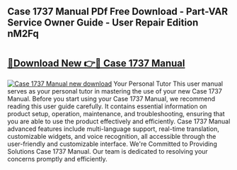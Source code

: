 ## Case 1737 Manual PDf Free Download - Part-VAR Service Owner Guide - User Repair Edition nM2Fq

# <h2><a href="http://bc67301.oget.top/?id=Case+1737+Manual">🔗Download New 👉🔴 Case 1737 Manual</a></h2>

[![Case 1737 Manual new download](https://i.imgur.com/5g1atiW.png)](http://bc67301.oget.top/?id=Case+1737+Manual)
Your Personal Tutor This user manual serves as your personal tutor in mastering the use of your new Case 1737 Manual. Before you start using your Case 1737 Manual, we recommend reading this user guide carefully. It contains essential information on product setup, operation, maintenance, and troubleshooting, ensuring that you are able to use the product effectively and efficiently. Case 1737 Manual advanced features include multi-language support, real-time translation, customizable widgets, and voice recognition, all accessible through the user-friendly and customizable interface. We're Committed to Providing Solutions Case 1737 Manual. Our team is dedicated to resolving your concerns promptly and efficiently.
